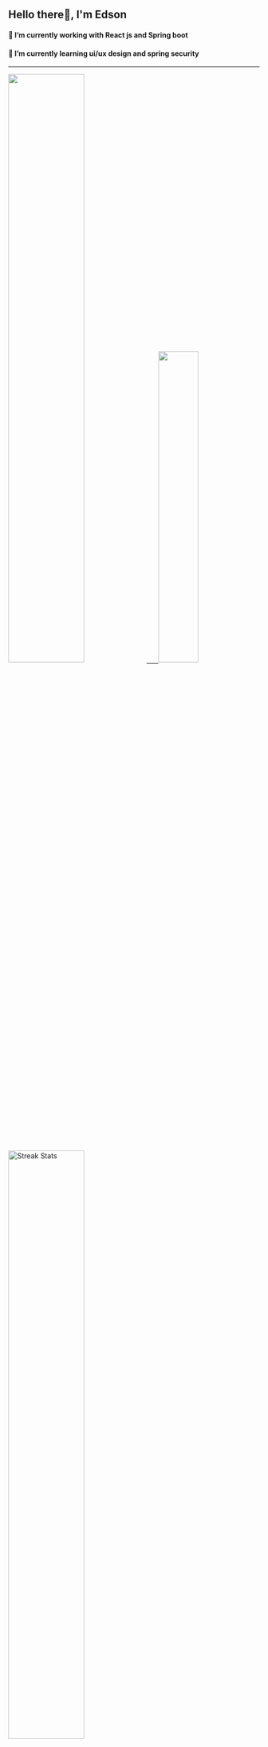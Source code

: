 
## Hello there👋, I'm Edson 

#### 🔭 I’m currently working with React js and Spring boot 
#### 🌱 I’m currently learning ui/ux design and spring security
---
    
  

 <p align="left">
  <a href="https://github.com/EdsonNhancale">
  <img width=55% src="https://github-readme-stats.vercel.app/api?username=EdsonNhancale&show_icons=true&theme=dracula&include_all_commits=true&count_private=true"/>&nbsp;&nbsp;&nbsp;&nbsp;&nbsp;
  <img  width=40% src="https://github-readme-stats.vercel.app/api/top-langs/?username=EdsonNhancale&layout=compact&langs_count=7&theme=dracula"/>
</p>

  <p align="left">
    <a href="https://github.com/EdsonNhancale"><img width=55% alt="Streak Stats" src="https://github-readme-streak-stats.herokuapp.com/?user=EdsonNhancale&theme=dracula"/></a>
   </p>

 
 <!--START_SECTION:waka-->

```txt
From: 16 November 2022 - To: 10 June 2023

Total Time: 412 hrs 30 mins

JavaScript        351 hrs 2 mins  █████████████████████▒░░░   85.10 %
Dart              14 hrs 6 mins   █░░░░░░░░░░░░░░░░░░░░░░░░   03.42 %
JSON              7 hrs 11 mins   ▒░░░░░░░░░░░░░░░░░░░░░░░░   01.74 %
Other             7 hrs 1 min     ▒░░░░░░░░░░░░░░░░░░░░░░░░   01.70 %
Java              6 hrs 49 mins   ▒░░░░░░░░░░░░░░░░░░░░░░░░   01.65 %
```

<!--END_SECTION:waka-->

<div> 
  <a href="www.linkedin.com/in/edson-nhancale-7849781a6" target="_blank"><img src="https://img.shields.io/badge/-LinkedIn-%230077B5?style=for-the-badge&logo=linkedin&logoColor=white" target="_blank"></a> 

</div>

